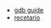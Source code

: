- [gdb guide](https://makobot-sh.github.io/gdb-guide/)
- [recetario](https://makobot-sh.github.io/recetas/)
